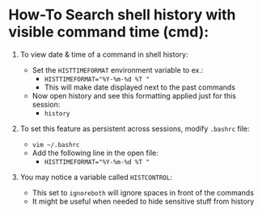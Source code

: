 # How-To Search shell history with visible command time (cmd):

1. To view date & time of a command in shell history:
    - Set the `HISTTIMEFORMAT` environment variable to ex.:
        - `HISTTIMEFORMAT="%Y-%m-%d %T "`
        - This will make date displayed next to the past commands
    - Now open history and see this formatting applied just for this session:
        - `history`

2. To set this feature as persistent across sessions, modify `.bashrc` file:
    - `vim ~/.bashrc`
    - Add the following line in the open file:
        - `HISTTIMEFORMAT="%Y-%m-%d %T "`

3. You may notice a variable called `HISTCONTROL`:
    - This set to `ignoreboth` will ignore spaces in front of the commands
    - It might be useful when needed to hide sensitive stuff from history
